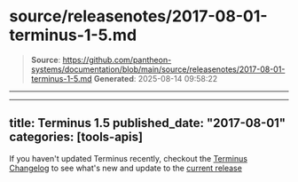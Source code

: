 # source/releasenotes/2017-08-01-terminus-1-5.md

> **Source**: https://github.com/pantheon-systems/documentation/blob/main/source/releasenotes/2017-08-01-terminus-1-5.md
> **Generated**: 2025-08-14 09:58:22

---

---
title: Terminus 1.5
published_date: "2017-08-01"
categories: [tools-apis]
---
If you haven't updated Terminus recently, checkout the [Terminus Changelog](/terminus/updates/#changelog) to see what's new and update to the [current release](/terminus/updates/#update-to-the-current-release-)
